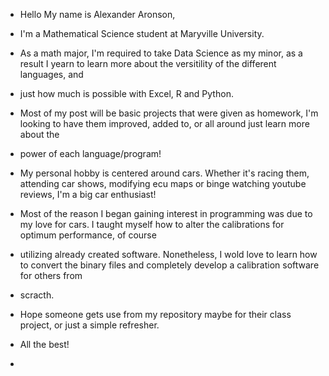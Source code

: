 - Hello My name is Alexander Aronson, 
- I'm a Mathematical Science student at Maryville University.
- As a math major, I'm required to take Data Science as my minor, as a result I yearn to learn more about the versitility of the different languages, and 
- just how much is possible with Excel, R and Python. 
- Most of my post will be basic projects that were given as homework, I'm looking to have them improved, added to, or all around just learn more about the 
- power of each language/program!

- My personal hobby is centered around cars. Whether it's racing them, attending car shows, modifying ecu maps or binge watching youtube reviews, I'm a big car enthusiast! 
- Most of the reason I began gaining interest in programming was due to my love for cars. I taught myself how to alter the calibrations for optimum performance, of course 
- utilizing already created software. Nonetheless, I wold love to learn how to convert the binary files and completely develop a calibration software for others from 
- scracth. 

- Hope someone gets use from my repository maybe for their class project, or just a simple refresher. 
- All the best!
- 
